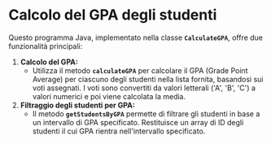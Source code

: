 # Calcolo del GPA degli studenti
Questo programma Java, implementato nella classe **`CalculateGPA`**, offre due funzionalità principali:

1. **Calcolo del GPA:**
   - Utilizza il metodo **`calculateGPA`** per calcolare il GPA (Grade Point Average) per ciascuno degli studenti nella lista fornita, basandosi sui voti assegnati. I voti sono convertiti da valori letterali ('A', 'B', 'C') a valori numerici e poi viene calcolata la media.
2. **Filtraggio degli studenti per GPA:**
   - Il metodo **`getStudentsByGPA`** permette di filtrare gli studenti in base a un intervallo di GPA specificato. Restituisce un array di ID degli studenti il cui GPA rientra nell'intervallo specificato.
